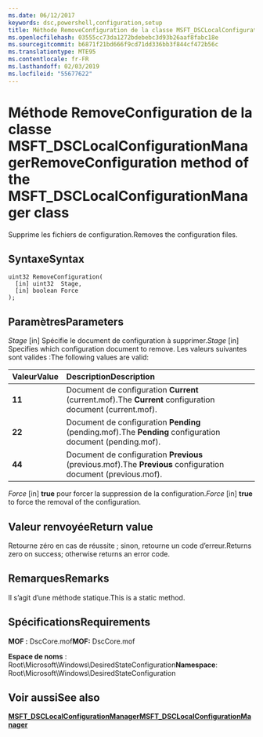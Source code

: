 ```yaml
---
ms.date: 06/12/2017
keywords: dsc,powershell,configuration,setup
title: Méthode RemoveConfiguration de la classe MSFT_DSCLocalConfigurationManager
ms.openlocfilehash: 03555cc73da1272bdebebc3d93b26aaf8fabc18e
ms.sourcegitcommit: b6871f21bd666f9cd71dd336bb3f844cf472b56c
ms.translationtype: MTE95
ms.contentlocale: fr-FR
ms.lasthandoff: 02/03/2019
ms.locfileid: "55677622"
---
```

# <a name="removeconfiguration-method-of-the-msftdsclocalconfigurationmanager-class"></a><span data-ttu-id="60b6e-103">Méthode RemoveConfiguration de la classe MSFT_DSCLocalConfigurationManager</span><span class="sxs-lookup"><span data-stu-id="60b6e-103">RemoveConfiguration method of the MSFT_DSCLocalConfigurationManager class</span></span>

<span data-ttu-id="60b6e-104">Supprime les fichiers de configuration.</span><span class="sxs-lookup"><span data-stu-id="60b6e-104">Removes the configuration files.</span></span>

## <a name="syntax"></a><span data-ttu-id="60b6e-105">Syntaxe</span><span class="sxs-lookup"><span data-stu-id="60b6e-105">Syntax</span></span>

```mof
uint32 RemoveConfiguration(
  [in] uint32  Stage,
  [in] boolean Force
);
```

## <a name="parameters"></a><span data-ttu-id="60b6e-106">Paramètres</span><span class="sxs-lookup"><span data-stu-id="60b6e-106">Parameters</span></span>

<span data-ttu-id="60b6e-107">*Stage* \[in\] Spécifie le document de configuration à supprimer.</span><span class="sxs-lookup"><span data-stu-id="60b6e-107">*Stage* \[in\] Specifies which configuration document to remove.</span></span> <span data-ttu-id="60b6e-108">Les valeurs suivantes sont valides :</span><span class="sxs-lookup"><span data-stu-id="60b6e-108">The following values are valid:</span></span>

|<span data-ttu-id="60b6e-109">Valeur</span><span class="sxs-lookup"><span data-stu-id="60b6e-109">Value</span></span> |<span data-ttu-id="60b6e-110">Description</span><span class="sxs-lookup"><span data-stu-id="60b6e-110">Description</span></span> |
|:--- |:---|
|<span data-ttu-id="60b6e-111">**1**</span><span class="sxs-lookup"><span data-stu-id="60b6e-111">**1**</span></span> | <span data-ttu-id="60b6e-112">Document de configuration **Current** (current.mof).</span><span class="sxs-lookup"><span data-stu-id="60b6e-112">The **Current** configuration document (current.mof).</span></span> |
|<span data-ttu-id="60b6e-113">**2**</span><span class="sxs-lookup"><span data-stu-id="60b6e-113">**2**</span></span> | <span data-ttu-id="60b6e-114">Document de configuration **Pending** (pending.mof).</span><span class="sxs-lookup"><span data-stu-id="60b6e-114">The **Pending** configuration document (pending.mof).</span></span>  |
|<span data-ttu-id="60b6e-115">**4**</span><span class="sxs-lookup"><span data-stu-id="60b6e-115">**4**</span></span> | <span data-ttu-id="60b6e-116">Document de configuration **Previous** (previous.mof).</span><span class="sxs-lookup"><span data-stu-id="60b6e-116">The **Previous** configuration document (previous.mof).</span></span> |

<span data-ttu-id="60b6e-117">*Force* \[in\] **true** pour forcer la suppression de la configuration.</span><span class="sxs-lookup"><span data-stu-id="60b6e-117">*Force* \[in\] **true** to force the removal of the configuration.</span></span>

## <a name="return-value"></a><span data-ttu-id="60b6e-118">Valeur renvoyée</span><span class="sxs-lookup"><span data-stu-id="60b6e-118">Return value</span></span>

<span data-ttu-id="60b6e-119">Retourne zéro en cas de réussite ; sinon, retourne un code d’erreur.</span><span class="sxs-lookup"><span data-stu-id="60b6e-119">Returns zero on success; otherwise returns an error code.</span></span>

## <a name="remarks"></a><span data-ttu-id="60b6e-120">Remarques</span><span class="sxs-lookup"><span data-stu-id="60b6e-120">Remarks</span></span>

<span data-ttu-id="60b6e-121">Il s’agit d’une méthode statique.</span><span class="sxs-lookup"><span data-stu-id="60b6e-121">This is a static method.</span></span>

## <a name="requirements"></a><span data-ttu-id="60b6e-122">Spécifications</span><span class="sxs-lookup"><span data-stu-id="60b6e-122">Requirements</span></span>

<span data-ttu-id="60b6e-123">**MOF :** DscCore.mof</span><span class="sxs-lookup"><span data-stu-id="60b6e-123">**MOF:** DscCore.mof</span></span>

<span data-ttu-id="60b6e-124">**Espace de noms** : Root\Microsoft\Windows\DesiredStateConfiguration</span><span class="sxs-lookup"><span data-stu-id="60b6e-124">**Namespace**: Root\Microsoft\Windows\DesiredStateConfiguration</span></span>

## <a name="see-also"></a><span data-ttu-id="60b6e-125">Voir aussi</span><span class="sxs-lookup"><span data-stu-id="60b6e-125">See also</span></span>

[<span data-ttu-id="60b6e-126">**MSFT_DSCLocalConfigurationManager**</span><span class="sxs-lookup"><span data-stu-id="60b6e-126">**MSFT_DSCLocalConfigurationManager**</span></span>](msft-dsclocalconfigurationmanager.md)